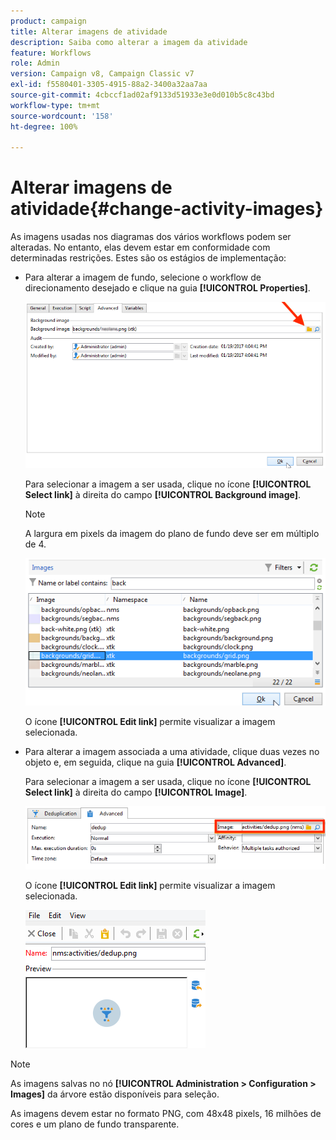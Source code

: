 ```yaml
---
product: campaign
title: Alterar imagens de atividade
description: Saiba como alterar a imagem da atividade
feature: Workflows
role: Admin
version: Campaign v8, Campaign Classic v7
exl-id: f5580401-3305-4915-88a2-3400a32aa7aa
source-git-commit: 4cbccf1ad02af9133d51933e3e0d010b5c8c43bd
workflow-type: tm+mt
source-wordcount: '158'
ht-degree: 100%

---
```


# Alterar imagens de atividade{#change-activity-images}



As imagens usadas nos diagramas dos vários workflows podem ser alteradas. No entanto, elas devem estar em conformidade com determinadas restrições. Estes são os estágios de implementação:

* Para alterar a imagem de fundo, selecione o workflow de direcionamento desejado e clique na guia **[!UICONTROL Properties]**.

  ![](assets/s_user_segmentation_properties_tab.png)

  Para selecionar a imagem a ser usada, clique no ícone **[!UICONTROL Select link]** à direita do campo **[!UICONTROL Background image]**.

  >[!NOTE]
  >
  >A largura em pixels da imagem do plano de fundo deve ser em múltiplo de 4.

  ![](assets/s_user_segmentation_background_select.png)

  O ícone **[!UICONTROL Edit link]** permite visualizar a imagem selecionada.

* Para alterar a imagem associada a uma atividade, clique duas vezes no objeto e, em seguida, clique na guia **[!UICONTROL Advanced]**.

  Para selecionar a imagem a ser usada, clique no ícone **[!UICONTROL Select link]** à direita do campo **[!UICONTROL Image]**.

  ![](assets/s_user_segmentation_activity_image.png)

  O ícone **[!UICONTROL Edit link]** permite visualizar a imagem selecionada.

  ![](assets/s_user_segmentation_activity_image_select.png)

>[!NOTE]
>
>As imagens salvas no nó **[!UICONTROL Administration > Configuration > Images]** da árvore estão disponíveis para seleção.
>  
>As imagens devem estar no formato PNG, com 48x48 pixels, 16 milhões de cores e um plano de fundo transparente.
